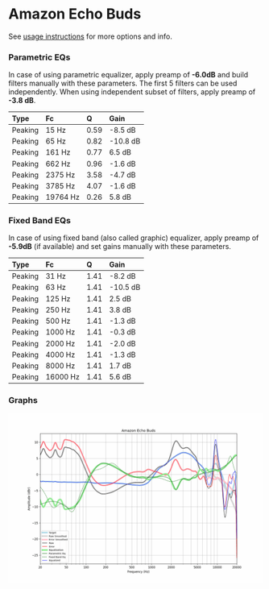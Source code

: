 # Amazon Echo Buds
See [usage instructions](https://github.com/jaakkopasanen/AutoEq#usage) for more options and info.

### Parametric EQs
In case of using parametric equalizer, apply preamp of **-6.0dB** and build filters manually
with these parameters. The first 5 filters can be used independently.
When using independent subset of filters, apply preamp of **-3.8 dB**.

| Type    | Fc       |    Q | Gain     |
|:--------|:---------|:-----|:---------|
| Peaking | 15 Hz    | 0.59 | -8.5 dB  |
| Peaking | 65 Hz    | 0.82 | -10.8 dB |
| Peaking | 161 Hz   | 0.77 | 6.5 dB   |
| Peaking | 662 Hz   | 0.96 | -1.6 dB  |
| Peaking | 2375 Hz  | 3.58 | -4.7 dB  |
| Peaking | 3785 Hz  | 4.07 | -1.6 dB  |
| Peaking | 19764 Hz | 0.26 | 5.8 dB   |

### Fixed Band EQs
In case of using fixed band (also called graphic) equalizer, apply preamp of **-5.9dB**
(if available) and set gains manually with these parameters.

| Type    | Fc       |    Q | Gain     |
|:--------|:---------|:-----|:---------|
| Peaking | 31 Hz    | 1.41 | -8.2 dB  |
| Peaking | 63 Hz    | 1.41 | -10.5 dB |
| Peaking | 125 Hz   | 1.41 | 2.5 dB   |
| Peaking | 250 Hz   | 1.41 | 3.8 dB   |
| Peaking | 500 Hz   | 1.41 | -1.3 dB  |
| Peaking | 1000 Hz  | 1.41 | -0.3 dB  |
| Peaking | 2000 Hz  | 1.41 | -2.0 dB  |
| Peaking | 4000 Hz  | 1.41 | -1.3 dB  |
| Peaking | 8000 Hz  | 1.41 | 1.7 dB   |
| Peaking | 16000 Hz | 1.41 | 5.6 dB   |

### Graphs
![](./Amazon%20Echo%20Buds.png)